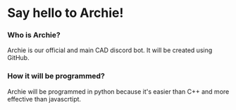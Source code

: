# Say hello to Archie!
### Who is Archie?
Archie is our official and main CAD discord bot. It will be created using GitHub.
### How it will be programmed?
Archie will be programmed in python because it's easier than C++ and more effective than javascrtipt.
